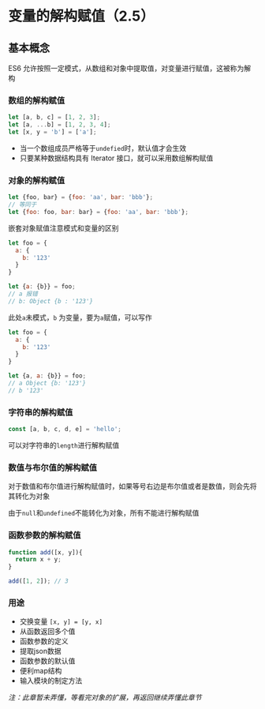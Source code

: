 # 变量的解构赋值（2.5）

## 基本概念
ES6 允许按照一定模式，从数组和对象中提取值，对变量进行赋值，这被称为解构


### 数组的解构赋值

```javascript
let [a, b, c] = [1, 2, 3];
let [a, ...b] = [1, 2, 3, 4];
let [x, y = 'b'] = ['a'];
```

* 当一个数组成员严格等于`undefied`时，默认值才会生效
* 只要某种数据结构具有 Iterator 接口，就可以采用数组解构赋值

### 对象的解构赋值

```javascript
let {foo, bar} = {foo: 'aa', bar: 'bbb'};
// 等同于
let {foo: foo, bar: bar} = {foo: 'aa', bar: 'bbb'};
```

嵌套对象赋值注意模式和变量的区别

```javascript
let foo = {
  a: {
    b: '123'
  }
}

let {a: {b}} = foo;
// a 报错
// b: Object {b : '123'}
```

此处`a`未模式，`b` 为变量，要为`a`赋值，可以写作

```javascript
let foo = {
  a: {
    b: '123'
  }
}

let {a, a: {b}} = foo;
// a Object {b: '123'}
// b '123'
```

### 字符串的解构赋值

```javascript
const [a, b, c, d, e] = 'hello';
```

可以对字符串的`length`进行解构赋值


### 数值与布尔值的解构赋值
对于数值和布尔值进行解构赋值时，如果等号右边是布尔值或者是数值，则会先将其转化为对象

由于`null`和`undefined`不能转化为对象，所有不能进行解构赋值

### 函数参数的解构赋值

```javascript
function add([x, y]){
  return x + y;
}

add([1, 2]); // 3
```

### 用途

* 交换变量 `[x, y] = [y, x]`
* 从函数返回多个值
* 函数参数的定义
* 提取json数据
* 函数参数的默认值
* 便利map结构
* 输入模块的制定方法


*注：此章暂未弄懂，等看完对象的扩展，再返回继续弄懂此章节*
